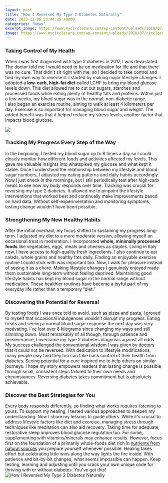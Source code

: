 ```yaml
---
layout: post
title: "How I Reversed My Type 2 Diabetes Naturally"
date: 2023-12-06 23:44:25 +0000
categories: "News"
excerpt_image: https://www.mycirclecare.com/wp-content/uploads/2018/07/circlecare-reversing-type-2-diabetes-naturally-infographics-featured-image.jpg
image: https://www.mycirclecare.com/wp-content/uploads/2018/07/circlecare-reversing-type-2-diabetes-naturally-infographics-featured-image.jpg
---
```


### Taking Control of My Health
When I was first diagnosed with type 2 diabetes in 2017, I was devastated. The doctor told me I would need to be on medication for life and that there was no cure. That didn't sit right with me, so I decided to take control and find my own way to reverse it. 
I started by making major lifestyle changes. I adopted a **low-carb, high-fat diet** called LCHF to bring my blood glucose levels down. This diet allowed me to cut out sugars, starches and processed foods while eating plenty of healthy fats and proteins. Within just a few weeks, my blood sugar was in the normal, non-diabetic range.  
I also began an exercise routine, aiming to walk at least 4 kilometers per day. Exercise is so important for managing blood sugar and weight. The added benefit was that it helped reduce my stress levels, another factor that impacts blood glucose. 

![](https://juicing-for-health.com/wp-content/uploads/2017/08/reverse-diabetes.jpg)
### Tracking My Progress Every Step of the Way
In the beginning, I tested my blood sugar up to 8 times a day so I could closely monitor how different foods and activities affected my levels. This gave me valuable insights into whatspiked my glucose and what kept it stable. 
Once I understood the relationship between my lifestyle and blood sugar numbers, I adjusted my eating patterns and daily habits accordingly. Now I just check in the mornings, but I still periodically test after high-carb meals to see how my body responds over time.
Tracking was crucial for reversing my type 2 diabetes. It allowed me to pinpoint the lifestyle interventions that worked best and continually make improvements based on hard data. Without self-experimentation and monitoring symptoms, lasting change wouldn’t have been possible.
### Strengthening My New Healthy Habits  
After the initial overhaul, my focus shifted to sustaining my progress long-term. I adjusted my diet to a more moderate version, allowing myself an occasional treat in moderation.
I incorporated **whole, minimally processed foods** like vegetables, eggs, meats and cheeses as staples. Living in Italy now, I have access to high-quality fresh ingredients. I also continue to eat salads, whole grains and healthy fats daily. 
Finding an enjoyable exercise routine I could stick with was important too. Now, I walk for pleasure instead of seeing it as a chore. Making lifestyle changes I genuinely enjoyed made them sustainable long-term without feeling deprived.
Maintaining good lifestyle habits has kept my blood sugar in the normal range without medication. These healthier routines have become a joyful part of my everyday life rather than a temporary “diet.”
### Discovering the Potential for Reversal
By testing foods I was once told to avoid, such as pizza and pasta, I proved to myself that occasional indulgences wouldn’t disrupt my progress. Eating treats and seeing a normal blood sugar response the next day was very motivating.
I've lost over 8 kilograms since changing my ways and still slimming down. Most remarkably of all though, through patience and perseverance, I overcame my type 2 diabetes diagnosis against all odds. 
My success challenged the conventional wisdom I was given by doctors that it could not be reversed. With dedication to lifestyle modifications, many people may find they too can take back control of their health from diabetes.
Seeing potential for a cure inspired me to help others on similar journeys. I hope my story empowers readers that lasting change is possible through small, consistent steps tailored to their own needs and circumstances. Reversing diabetes takes commitment but is absolutely achievable.
### Discover the Best Strategies for You
Every body responds differently, so finding what works requires listening to yours. To support my healing, I tested various approaches to deepen my understanding. Now I share my lessons to guide others.
While it's crucial to address lifestyle factors like diet and exercise, managing stress through techniques like meditation can also aid recovery. Taking time for adequate, restorative sleep improves blood glucose regulation too. 
For some, supplementing with vitamins/minerals may enhance results. However, focus first on the foundation of a primarily whole-foods diet rich in [nutrients from natural sources](https://store.fi.io.vn/chihuahua-ride-shotgun-vintage-moon-broom-witch-halloween) you prepare yourself whenever possible. 
Healing takes effort but celebrating little wins along the way lights the fire inside. With patience and bit-by-bit changes, what seems impossible can happen. Keep testing, learning and adjusting until you crack your own unique code for thriving with or without diabetes. You've got this!
![How I Reversed My Type 2 Diabetes Naturally](https://www.mycirclecare.com/wp-content/uploads/2018/07/circlecare-reversing-type-2-diabetes-naturally-infographics-featured-image.jpg)